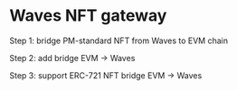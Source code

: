# Waves NFT gateway

Step 1: bridge PM-standard NFT from Waves to EVM chain

Step 2: add bridge EVM -> Waves

Step 3: support ERC-721 NFT bridge EVM -> Waves
